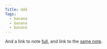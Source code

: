 ```yaml
---
Title: ddd
Tags:
  - banana
  - banana
  - banana
---
```


And a link to note [full](./full.md), and link to the [same note](./full.md).
